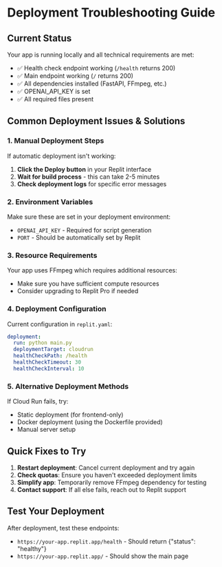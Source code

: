 # Deployment Troubleshooting Guide

## Current Status
Your app is running locally and all technical requirements are met:
- ✅ Health check endpoint working (`/health` returns 200)
- ✅ Main endpoint working (`/` returns 200)
- ✅ All dependencies installed (FastAPI, FFmpeg, etc.)
- ✅ OPENAI_API_KEY is set
- ✅ All required files present

## Common Deployment Issues & Solutions

### 1. **Manual Deployment Steps**
If automatic deployment isn't working:

1. **Click the Deploy button** in your Replit interface
2. **Wait for build process** - this can take 2-5 minutes
3. **Check deployment logs** for specific error messages

### 2. **Environment Variables**
Make sure these are set in your deployment environment:
- `OPENAI_API_KEY` - Required for script generation
- `PORT` - Should be automatically set by Replit

### 3. **Resource Requirements**
Your app uses FFmpeg which requires additional resources:
- Make sure you have sufficient compute resources
- Consider upgrading to Replit Pro if needed

### 4. **Deployment Configuration**
Current configuration in `replit.yaml`:
```yaml
deployment:
  run: python main.py
  deploymentTarget: cloudrun
  healthCheckPath: /health
  healthCheckTimeout: 30
  healthCheckInterval: 10
```

### 5. **Alternative Deployment Methods**
If Cloud Run fails, try:
- Static deployment (for frontend-only)
- Docker deployment (using the Dockerfile provided)
- Manual server setup

## Quick Fixes to Try

1. **Restart deployment**: Cancel current deployment and try again
2. **Check quotas**: Ensure you haven't exceeded deployment limits
3. **Simplify app**: Temporarily remove FFmpeg dependency for testing
4. **Contact support**: If all else fails, reach out to Replit support

## Test Your Deployment
After deployment, test these endpoints:
- `https://your-app.replit.app/health` - Should return {"status": "healthy"}
- `https://your-app.replit.app/` - Should show the main page